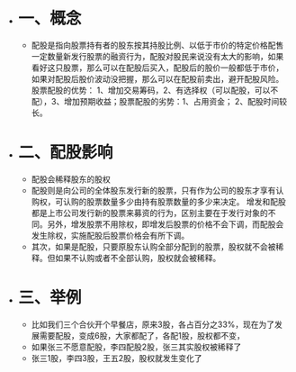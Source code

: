 - # 一、概念
	- 配股是指向股票持有者的股东按其持股比例、以低于市价的特定价格配售一定数量新发行股票的融资行为，配股对股民来说没有太大的影响，如果看好这只股票，那么可以在配股后买入，配股后的股价一般都低于市价，如果对配股后股价波动没把握，那么可以在配股前卖出，避开配股风险。
	  股票配股的优势：
	  1、增加交易筹码，2、有选择权（可以配股，可以不配），3、增加预期收益；股票配股的劣势：1、占用资金；
	  2、配股时间较长。
- # 二、配股影响
	- 配股会稀释股东的股权
	- 配股则是向公司的全体股东发行新的股票，只有作为公司的股东才享有认购权，可认购的股票数量多少由持有股票数量的多少来决定。
	  增发和配股都是上市公司发行新的股票来募资的行为，区别主要在于发行对象的不同。另外，增发股票不用除权，即增发后股票的价格不会下调，而配股会发生除权，实施配股后股票价格会有所下调。
	- 其次，如果是配股，只要原股东认购全部分配到的股票，股权就不会被稀释。但如果不认购或者不全部认购，股权就会被稀释。
- # 三、举例
	- 比如我们三个合伙开个早餐店，原来3股，各占百分之33%，现在为了发展需要配股，变成6股，大家都配了，各配1股，股权都不变，
	- 如果张三不愿意配股，李四配股2股，张三其实股权被稀释了
	- 张三1股，李四3股，王五2股，股权就发生变化了